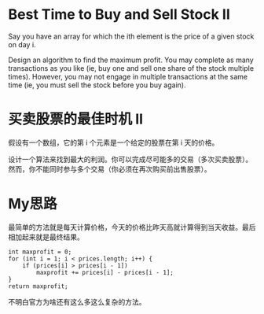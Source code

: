 # Best Time to Buy and Sell Stock II
Say you have an array for which the ith element is the price of a given stock on day i.

Design an algorithm to find the maximum profit. You may complete as many transactions as you like (ie, buy one and sell one share of the stock multiple times). However, you may not engage in multiple transactions at the same time (ie, you must sell the stock before you buy again).

# 买卖股票的最佳时机 II
假设有一个数组，它的第 i 个元素是一个给定的股票在第 i 天的价格。

设计一个算法来找到最大的利润。你可以完成尽可能多的交易（多次买卖股票）。然而，你不能同时参与多个交易（你必须在再次购买前出售股票）。

# My思路
最简单的方法就是每天计算价格，今天的价格比昨天高就计算得到当天收益。最后相加起来就是最终结果。
```
int maxprofit = 0;
for (int i = 1; i < prices.length; i++) {
    if (prices[i] > prices[i - 1])
        maxprofit += prices[i] - prices[i - 1];
}
return maxprofit;
```
不明白官方为啥还有这么多这么复杂的方法。
